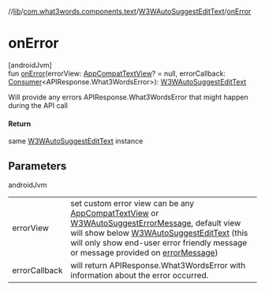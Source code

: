 //[lib](../../../index.md)/[com.what3words.components.text](../index.md)/[W3WAutoSuggestEditText](index.md)/[onError](on-error.md)

# onError

[androidJvm]\
fun [onError](on-error.md)(errorView: [AppCompatTextView](https://developer.android.com/reference/kotlin/androidx/appcompat/widget/AppCompatTextView.html)? = null, errorCallback: [Consumer](https://developer.android.com/reference/kotlin/androidx/core/util/Consumer.html)<APIResponse.What3WordsError>): [W3WAutoSuggestEditText](index.md)

Will provide any errors APIResponse.What3WordsError that might happen during the API call

#### Return

same [W3WAutoSuggestEditText](index.md) instance

## Parameters

androidJvm

| | |
|---|---|
| errorView | set custom error view can be any [AppCompatTextView](https://developer.android.com/reference/kotlin/androidx/appcompat/widget/AppCompatTextView.html) or [W3WAutoSuggestErrorMessage](../../com.what3words.components.error/-w3-w-auto-suggest-error-message/index.md), default view will show below [W3WAutoSuggestEditText](index.md) (this will only show end-user error friendly message or message provided on [errorMessage](error-message.md)) |
| errorCallback | will return APIResponse.What3WordsError with information about the error occurred. |
